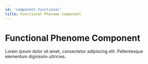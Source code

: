 ```yaml
---
id: 'component-functional'
title: Functional Phenome Component
---
```

# Functional Phenome Component

Lorem ipsum dolor sit amet, consectetur adipiscing elit. Pellentesque elementum dignissim ultricies.
